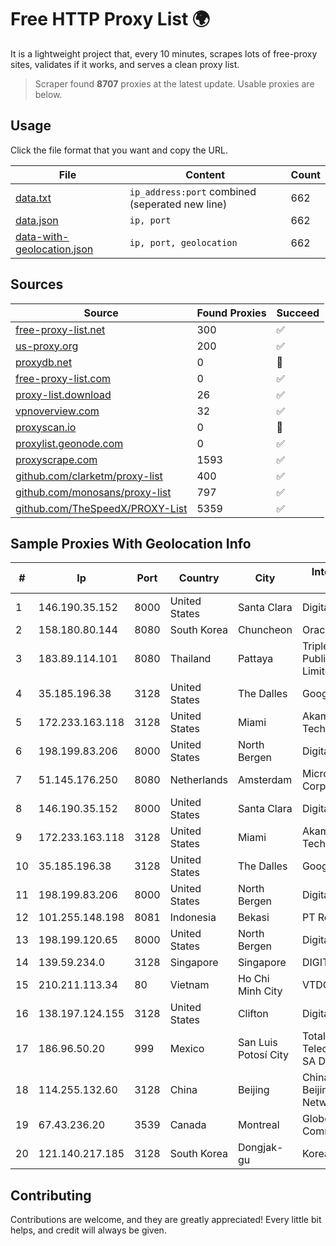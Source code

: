 
# Free HTTP Proxy List 🌍

It is a lightweight project that, every 10 minutes, scrapes lots of free-proxy sites, validates if it works, and serves a clean proxy list.


> Scraper found **8707** proxies at the latest update. Usable proxies are below.

## Usage

Click the file format that you want and copy the URL.


|File|Content|Count|
|----|-------|-----|
|[data.txt](https://raw.githubusercontent.com/themiralay/Proxy-List-World/master/data.txt)|`ip_address:port` combined (seperated new line)|662|
|[data.json](https://raw.githubusercontent.com/themiralay/Proxy-List-World/master/data.json)|`ip, port`|662|
|[data-with-geolocation.json](https://raw.githubusercontent.com/themiralay/Proxy-List-World/master/data-with-geolocation.json)|`ip, port, geolocation`|662|

## Sources

|Source|Found Proxies|Succeed|
|------|-------------|-------|
|[free-proxy-list.net](https://free-proxy-list.net)|300|✅|
|[us-proxy.org](https://www.us-proxy.org)|200|✅|
|[proxydb.net](http://proxydb.net)|0|🚫|
|[free-proxy-list.com](https://free-proxy-list.com/?page=&port=&type%5B%5D=http&type%5B%5D=https&up_time=0&search=Search)|0|✅|
|[proxy-list.download](https://www.proxy-list.download/HTTP)|26|✅|
|[vpnoverview.com](https://vpnoverview.com/privacy/anonymous-browsing/free-proxy-servers)|32|✅|
|[proxyscan.io](https://www.proxyscan.io)|0|🚫|
|[proxylist.geonode.com](https://proxylist.geonode.com/api/proxy-list?limit=300&page=1&sort_by=lastChecked&sort_type=desc&protocols=http,https)|0|✅|
|[proxyscrape.com](https://api.proxyscrape.com/v2/?request=displayproxies&protocol=http&timeout=10000&country=all&ssl=all&anonymity=all)|1593|✅|
|[github.com/clarketm/proxy-list](https://raw.githubusercontent.com/clarketm/proxy-list/master/proxy-list-raw.txt)|400|✅|
|[github.com/monosans/proxy-list](https://raw.githubusercontent.com/monosans/proxy-list/main/proxies/http.txt)|797|✅|
|[github.com/TheSpeedX/PROXY-List](https://raw.githubusercontent.com/TheSpeedX/PROXY-List/master/http.txt)|5359|✅|


## Sample Proxies With Geolocation Info

|#|Ip|Port|Country|City|Internet Service Provider|
|-|--|----|-------|----|-------------------------|
|1|146.190.35.152|8000|United States|Santa Clara|DigitalOcean, LLC|
|2|158.180.80.144|8080|South Korea|Chuncheon|Oracle Corporation|
|3|183.89.114.101|8080|Thailand|Pattaya|Triple T Broadband Public Company Limited|
|4|35.185.196.38|3128|United States|The Dalles|Google LLC|
|5|172.233.163.118|3128|United States|Miami|Akamai Technologies, Inc.|
|6|198.199.83.206|8000|United States|North Bergen|DigitalOcean, LLC|
|7|51.145.176.250|8080|Netherlands|Amsterdam|Microsoft Corporation|
|8|146.190.35.152|8000|United States|Santa Clara|DigitalOcean, LLC|
|9|172.233.163.118|3128|United States|Miami|Akamai Technologies, Inc.|
|10|35.185.196.38|3128|United States|The Dalles|Google LLC|
|11|198.199.83.206|8000|United States|North Bergen|DigitalOcean, LLC|
|12|101.255.148.198|8081|Indonesia|Bekasi|PT Remala Abadi|
|13|198.199.120.65|8000|United States|North Bergen|DigitalOcean, LLC|
|14|139.59.234.0|3128|Singapore|Singapore|DIGITALOCEAN|
|15|210.211.113.34|80|Vietnam|Ho Chi Minh City|VTDC|
|16|138.197.124.155|3128|United States|Clifton|DigitalOcean, LLC|
|17|186.96.50.20|999|Mexico|San Luis Potosí City|Total Play Telecomunicaciones SA De CV|
|18|114.255.132.60|3128|China|Beijing|China Unicom Beijing Province Network|
|19|67.43.236.20|3539|Canada|Montreal|GloboTech Communications|
|20|121.140.217.185|3128|South Korea|Dongjak-gu|Korea Telecom|



## Contributing

Contributions are welcome, and they are greatly appreciated! Every
little bit helps, and credit will always be given.

